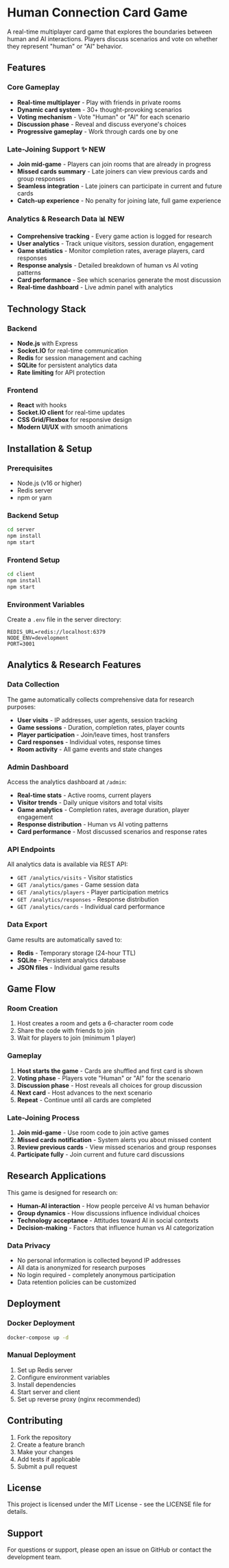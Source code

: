 # Human Connection Card Game

A real-time multiplayer card game that explores the boundaries between human and AI interactions. Players discuss scenarios and vote on whether they represent "human" or "AI" behavior.

## Features

### Core Gameplay
- **Real-time multiplayer** - Play with friends in private rooms
- **Dynamic card system** - 30+ thought-provoking scenarios
- **Voting mechanism** - Vote "Human" or "AI" for each scenario
- **Discussion phase** - Reveal and discuss everyone's choices
- **Progressive gameplay** - Work through cards one by one

### Late-Joining Support ✨ NEW
- **Join mid-game** - Players can join rooms that are already in progress
- **Missed cards summary** - Late joiners can view previous cards and group responses
- **Seamless integration** - Late joiners can participate in current and future cards
- **Catch-up experience** - No penalty for joining late, full game experience

### Analytics & Research Data 📊 NEW
- **Comprehensive tracking** - Every game action is logged for research
- **User analytics** - Track unique visitors, session duration, engagement
- **Game statistics** - Monitor completion rates, average players, card responses
- **Response analysis** - Detailed breakdown of human vs AI voting patterns
- **Card performance** - See which scenarios generate the most discussion
- **Real-time dashboard** - Live admin panel with analytics

## Technology Stack

### Backend
- **Node.js** with Express
- **Socket.IO** for real-time communication
- **Redis** for session management and caching
- **SQLite** for persistent analytics data
- **Rate limiting** for API protection

### Frontend
- **React** with hooks
- **Socket.IO client** for real-time updates
- **CSS Grid/Flexbox** for responsive design
- **Modern UI/UX** with smooth animations

## Installation & Setup

### Prerequisites
- Node.js (v16 or higher)
- Redis server
- npm or yarn

### Backend Setup
```bash
cd server
npm install
npm start
```

### Frontend Setup
```bash
cd client
npm install
npm start
```

### Environment Variables
Create a `.env` file in the server directory:
```env
REDIS_URL=redis://localhost:6379
NODE_ENV=development
PORT=3001
```

## Analytics & Research Features

### Data Collection
The game automatically collects comprehensive data for research purposes:

- **User visits** - IP addresses, user agents, session tracking
- **Game sessions** - Duration, completion rates, player counts
- **Player participation** - Join/leave times, host transfers
- **Card responses** - Individual votes, response times
- **Room activity** - All game events and state changes

### Admin Dashboard
Access the analytics dashboard at `/admin`:

- **Real-time stats** - Active rooms, current players
- **Visitor trends** - Daily unique visitors and total visits
- **Game analytics** - Completion rates, average duration, player engagement
- **Response distribution** - Human vs AI voting patterns
- **Card performance** - Most discussed scenarios and response rates

### API Endpoints
All analytics data is available via REST API:

- `GET /analytics/visits` - Visitor statistics
- `GET /analytics/games` - Game session data
- `GET /analytics/players` - Player participation metrics
- `GET /analytics/responses` - Response distribution
- `GET /analytics/cards` - Individual card performance

### Data Export
Game results are automatically saved to:
- **Redis** - Temporary storage (24-hour TTL)
- **SQLite** - Persistent analytics database
- **JSON files** - Individual game results

## Game Flow

### Room Creation
1. Host creates a room and gets a 6-character room code
2. Share the code with friends to join
3. Wait for players to join (minimum 1 player)

### Gameplay
1. **Host starts the game** - Cards are shuffled and first card is shown
2. **Voting phase** - Players vote "Human" or "AI" for the scenario
3. **Discussion phase** - Host reveals all choices for group discussion
4. **Next card** - Host advances to the next scenario
5. **Repeat** - Continue until all cards are completed

### Late-Joining Process
1. **Join mid-game** - Use room code to join active games
2. **Missed cards notification** - System alerts you about missed content
3. **Review previous cards** - View missed scenarios and group responses
4. **Participate fully** - Join current and future card discussions

## Research Applications

This game is designed for research on:
- **Human-AI interaction** - How people perceive AI vs human behavior
- **Group dynamics** - How discussions influence individual choices
- **Technology acceptance** - Attitudes toward AI in social contexts
- **Decision-making** - Factors that influence human vs AI categorization

### Data Privacy
- No personal information is collected beyond IP addresses
- All data is anonymized for research purposes
- No login required - completely anonymous participation
- Data retention policies can be customized

## Deployment

### Docker Deployment
```bash
docker-compose up -d
```

### Manual Deployment
1. Set up Redis server
2. Configure environment variables
3. Install dependencies
4. Start server and client
5. Set up reverse proxy (nginx recommended)

## Contributing

1. Fork the repository
2. Create a feature branch
3. Make your changes
4. Add tests if applicable
5. Submit a pull request

## License

This project is licensed under the MIT License - see the LICENSE file for details.

## Support

For questions or support, please open an issue on GitHub or contact the development team. 